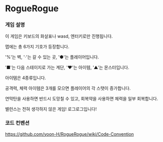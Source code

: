 # RogueRogue

### 게임 설명

이 게임은 키보드의 화살표나 wasd, 엔터키로만 진행됩니다.

맵에는 총 6가지 기호가 등장합니다.

'%'는 벽, '·'는 갈 수 있는 곳, '●'는 플레이어입니다.

'■'는 다음 스테이지로 가는 계단, '♥'는 아이템, '▲'는 몬스터입니다.

아이템은 4종류입니다.

공격력, 체력 아이템은 3개를 모으면 플레이어의 각 스탯이 증가합니다.

연막탄을 사용하면 반드시 도망칠 수 있고,
회복약을 사용하면 체력을 일부 회복합니다.

밸런스는 전혀 생각하지 않은 게임! 로그로그입니다!

### 코드 컨벤션

https://github.com/yoon-H/RogueRogue/wiki/Code-Convention
